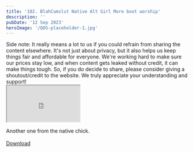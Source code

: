 ```yaml
---
title: '102. BlahCumslut Native Alt Girl More boot worship'
description: ''
pubDate: '12 Sep 2023'
heroImage: '/QOS-placeholder-1.jpg'
---
```

<div class="video_paragraph_header"> Side note: It really means a lot to us if you could refrain from sharing the content elsewhere. It's not just about privacy, but it also helps us keep things fair and affordable for everyone. We're working hard to make sure our prices stay low, and when content gets leaked without credit, it can make things tough. So, if you do decide to share, please consider giving a shoutout/credit to the website. We truly appreciate your understanding and support!</div>

<iframe src="https://drive.google.com/file/d/1RDVMrw2aqgBqFcKachu4kyM85LAVEtLb/preview" width="200" height="100" allow="autoplay" allowfullscreen="allowfullscreen"></iframe>

Another one from the native chick.
<br>
<br>
<a class="read_more" href="https://drive.google.com/file/d/1RDVMrw2aqgBqFcKachu4kyM85LAVEtLb/view?usp=sharing">Download</a>